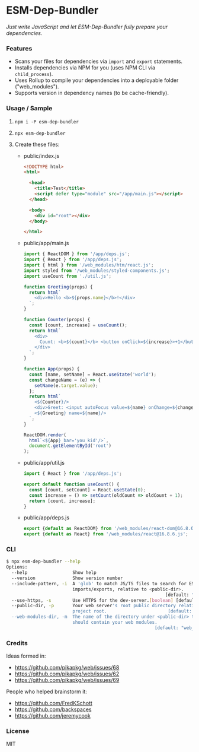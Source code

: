 # ESM-Dep-Bundler

*Just write JavaScript and let ESM-Dep-Bundler fully prepare your dependencies.*

### Features

- Scans your files for dependencies via `import` and `export` statements.
- Installs dependencies via NPM for you (uses NPM CLI via `child_process`).
- Uses Rollup to compile your dependencies into a deployable folder ("web_modules").
- Supports version in dependency names (to be cache-friendly).

### Usage / Sample

1. `npm i -P esm-dep-bundler`

2. `npx esm-dep-bundler`

3. Create these files:

    * public/index.js

        ``` html
        <!DOCTYPE html>
        <html>

          <head>
            <title>Test</title>
            <script defer type="module" src="/app/main.js"></script>
          </head>

          <body>
            <div id="root"></div>
          </body>

        </html>
        ```

    * public/app/main.js

        ``` javascript
        import { ReactDOM } from '/app/deps.js';
        import { React } from '/app/deps.js';
        import { html } from '/web_modules/htm/react.js';
        import styled from '/web_modules/styled-components.js';
        import useCount from './util.js';

        function Greeting(props) {
          return html`
            <div>Hello <b>${props.name}</b>!</div>
          `;
        }

        function Counter(props) {
          const [count, increase] = useCount();
          return html`
            <div>
              Count: <b>${count}</b> <button onClick=${increase}>+1</button>
            </div>
          `;
        }

        function App(props) {
          const [name, setName] = React.useState('world');
          const changeName = (e) => {
            setName(e.target.value);
          };
          return html`
            <${Counter}/>
            <div>Greet: <input autoFocus value=${name} onChange=${changeName} /></div>
            <${Greeting} name=${name}/>
          `;
        }

        ReactDOM.render(
          html`<${App} bar='you kid'/>`,
          document.getElementById('root')
        );
        ```

    * public/app/util.js

        ``` javascript
        import { React } from '/app/deps.js';

        export default function useCount() {
          const [count, setCount] = React.useState(0);
          const increase = () => setCount(oldCount => oldCount + 1);
          return [count, increase];
        }
        ```

    * public/app/deps.js

        ``` javascript
        export {default as ReactDOM} from '/web_modules/react-dom@16.8.6.js';
        export {default as React} from '/web_modules/react@16.8.6.js';
        ```

### CLI

``` bash
$ npx esm-dep-bundler --help
Options:
  --help                 Show help                                     [boolean]
  --version              Show version number                           [boolean]
  --include-pattern, -i  A 'glob' to match JS/TS files to search for ESM
                         imports/exports, relative to <public-dir>.
                                                            [default: "**/*.js"]
  --use-https, -s        Use HTTPS for the dev-server.[boolean] [default: false]
  --public-dir, -p       Your web server's root public directory relative to
                         project root.                       [default: "public"]
  --web-modules-dir, -m  The name of the directory under <public-dir> that
                         should contain your web modules.
                                                        [default: "web_modules"]
```

### Credits

Ideas formed in:

- https://github.com/pikapkg/web/issues/68
- https://github.com/pikapkg/web/issues/62
- https://github.com/pikapkg/web/issues/69

People who helped brainstorm it:

- https://github.com/FredKSchott
- https://github.com/backspaces
- https://github.com/jeremycook

### License

MIT
